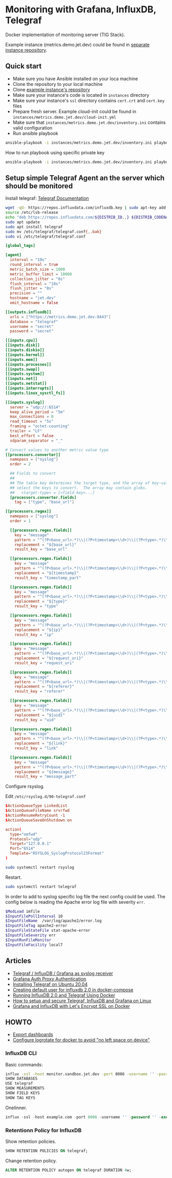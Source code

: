 # Monitoring with Grafana, InfluxDB, Telegraf

Docker implementation of monitoring server (TIG Stack).

Example instance (metrics.demo.jet.dev) could be found in [separate instance repository](https://github.com/jet-dev-team/metrics-demo-jet-dev).

## Quick start

- Make sure you have Ansible installed on your loca machine
- Clone the repository to your local machine
- Clone [example instance's repository](https://github.com/jet-dev-team/metrics-demo-jet-dev)
- Make sure your instance's code is located in `instances` directory
- Make sure your instance's `ssl` directory contains `cert.crt` and `cert.key` files
- Prepare fresh server. Example cloud-init could be found in `instances/metrics.demo.jet.dev/cloud-init.yml`
- Make sure that `instances/metrics.demo.jet.dev/inventory.ini` contains valid configuration
- Run ansible playbook

```sh
ansible-playbook -i instances/metrics.demo.jet.dev/inventory.ini playbooks/main.yml
```

How to run playbook using specific private key

```sh
ansible-playbook -i instances/metrics.demo.jet.dev/inventory.ini playbooks/main.yml --private-key ~/.ssh/ci_metrics_demo_jet_dev.key
```

## Setup simple Telegraf Agent an the server which should be monitored

Install telegraf: [Telegraf Documentation](https://docs.influxdata.com/telegraf/v1.17/introduction/installation/)

```sh
wget -qO- https://repos.influxdata.com/influxdb.key | sudo apt-key add -
source /etc/lsb-release
echo "deb https://repos.influxdata.com/${DISTRIB_ID,,} ${DISTRIB_CODENAME} stable" | sudo tee /etc/apt/sources.list.d/influxdb.list
sudo apt update
sudo apt install telegraf
sudo mv /etc/telegraf/telegraf.conf{,.bak}
sudo vi /etc/telegraf/telegraf.conf
```

```conf
[global_tags]

[agent]
  interval = "10s"
  round_interval = true
  metric_batch_size = 1000
  metric_buffer_limit = 10000
  collection_jitter = "0s"
  flush_interval = "10s"
  flush_jitter = "0s"
  precision = ""
  hostname = "jet.dev"
  omit_hostname = false

[[outputs.influxdb]]
  urls = ["https://metrics.demo.jet.dev:8443"]
  database = "telegraf"
  username = "secret"
  password = "secret"

[[inputs.cpu]]
[[inputs.disk]]
[[inputs.diskio]]
[[inputs.kernel]]
[[inputs.mem]]
[[inputs.processes]]
[[inputs.swap]]
[[inputs.system]]
[[inputs.net]]
[[inputs.netstat]]
[[inputs.interrupts]]
[[inputs.linux_sysctl_fs]]

[[inputs.syslog]]
  server = "udp://:6514"
  keep_alive_period = "5m"
  max_connections = 0
  read_timeout = "5s"
  framing = "octet-counting"
  trailer = "LF"
  best_effort = false
  sdparam_separator = "_"

# Convert values to another metric value type
[[processors.converter]]
  namepass = ["syslog"]
  order = 2

  ## Fields to convert
  ##
  ## The table key determines the target type, and the array of key-values
  ## select the keys to convert.  The array may contain globs.
  ##   <target-type> = [<field-key>...]
  [processors.converter.fields]
    tag = ["type", "base_url"]

[[processors.regex]]
  namepass = ["syslog"]
  order = 1

  [[processors.regex.fields]]
    key = "message"
    pattern = "^(?P<base_url>.*)\\|(?P<timestamp>\\d+)\\|(?P<type>.*)\\|(?P<ip>\\d{1,3}\\.\\d{1,3}\\.\\d{1,3}\\.\\d{1,3})\\|(?P<request_uri>.*)\\|(?P<referer>.*)\\|(?P<uid>\\d+)\\|(?P<link>.*?)\\|(?P<message>.*)"
    replacement = "${base_url}"
    result_key = "base_url"

  [[processors.regex.fields]]
    key = "message"
    pattern = "^(?P<base_url>.*)\\|(?P<timestamp>\\d+)\\|(?P<type>.*)\\|(?P<ip>\\d{1,3}\\.\\d{1,3}\\.\\d{1,3}\\.\\d{1,3})\\|(?P<request_uri>.*)\\|(?P<referer>.*)\\|(?P<uid>\\d+)\\|(?P<link>.*?)\\|(?P<message>.*)"
    replacement = "${timestamp}"
    result_key = "timestamp_part"

  [[processors.regex.fields]]
    key = "message"
    pattern = "^(?P<base_url>.*)\\|(?P<timestamp>\\d+)\\|(?P<type>.*)\\|(?P<ip>\\d{1,3}\\.\\d{1,3}\\.\\d{1,3}\\.\\d{1,3})\\|(?P<request_uri>.*)\\|(?P<referer>.*)\\|(?P<uid>\\d+)\\|(?P<link>.*?)\\|(?P<message>.*)"
    replacement = "${type}"
    result_key = "type"

  [[processors.regex.fields]]
    key = "message"
    pattern = "^(?P<base_url>.*)\\|(?P<timestamp>\\d+)\\|(?P<type>.*)\\|(?P<ip>\\d{1,3}\\.\\d{1,3}\\.\\d{1,3}\\.\\d{1,3})\\|(?P<request_uri>.*)\\|(?P<referer>.*)\\|(?P<uid>\\d+)\\|(?P<link>.*?)\\|(?P<message>.*)"
    replacement = "${ip}"
    result_key = "ip"

  [[processors.regex.fields]]
    key = "message"
    pattern = "^(?P<base_url>.*)\\|(?P<timestamp>\\d+)\\|(?P<type>.*)\\|(?P<ip>\\d{1,3}\\.\\d{1,3}\\.\\d{1,3}\\.\\d{1,3})\\|(?P<request_uri>.*)\\|(?P<referer>.*)\\|(?P<uid>\\d+)\\|(?P<link>.*?)\\|(?P<message>.*)"
    replacement = "${request_uri}"
    result_key = "request_uri"

  [[processors.regex.fields]]
    key = "message"
    pattern = "^(?P<base_url>.*)\\|(?P<timestamp>\\d+)\\|(?P<type>.*)\\|(?P<ip>\\d{1,3}\\.\\d{1,3}\\.\\d{1,3}\\.\\d{1,3})\\|(?P<request_uri>.*)\\|(?P<referer>.*)\\|(?P<uid>\\d+)\\|(?P<link>.*?)\\|(?P<message>.*)"
    replacement = "${referer}"
    result_key = "referer"

  [[processors.regex.fields]]
    key = "message"
    pattern = "^(?P<base_url>.*)\\|(?P<timestamp>\\d+)\\|(?P<type>.*)\\|(?P<ip>\\d{1,3}\\.\\d{1,3}\\.\\d{1,3}\\.\\d{1,3})\\|(?P<request_uri>.*)\\|(?P<referer>.*)\\|(?P<uid>\\d+)\\|(?P<link>.*?)\\|(?P<message>.*)"
    replacement = "${uid}"
    result_key = "uid"

  [[processors.regex.fields]]
    key = "message"
    pattern = "^(?P<base_url>.*)\\|(?P<timestamp>\\d+)\\|(?P<type>.*)\\|(?P<ip>\\d{1,3}\\.\\d{1,3}\\.\\d{1,3}\\.\\d{1,3})\\|(?P<request_uri>.*)\\|(?P<referer>.*)\\|(?P<uid>\\d+)\\|(?P<link>.*?)\\|(?P<message>.*)"
    replacement = "${link}"
    result_key = "link"

  [[processors.regex.fields]]
    key = "message"
    pattern = "^(?P<base_url>.*)\\|(?P<timestamp>\\d+)\\|(?P<type>.*)\\|(?P<ip>\\d{1,3}\\.\\d{1,3}\\.\\d{1,3}\\.\\d{1,3})\\|(?P<request_uri>.*)\\|(?P<referer>.*)\\|(?P<uid>\\d+)\\|(?P<link>.*?)\\|(?P<message>.*)"
    replacement = "${message}"
    result_key = "message_part"
```

Configure rsyslog.

Edit `/etc/rsyslog.d/90-telegraf.conf`

```conf
$ActionQueueType LinkedList
$ActionQueueFileName srvrfwd
$ActionResumeRetryCount -1
$ActionQueueSaveOnShutdown on

action(
  type="omfwd"
  Protocol="udp"
  Target="127.0.0.1"
  Port="6514"
  Template="RSYSLOG_SyslogProtocol23Format"
)
```

```sh
sudo systemctl restart rsyslog
```

Restart.

```sh
sudo systemctl restart telegraf
```

In order to add to syslog specific log file the next config could be used.
The config below is reading the Apache error log file with severity `err`.

```sh
$ModLoad imfile
$InputFilePollInterval 10
$InputFileName  /var/log/apache2/error.log
$InputFileTag apache2-error
$InputFileStateFile stat-apache-error
$InputFileSeverity err
$InputRunFileMonitor
$InputFileFacility local7
```

## Articles

- [Telegraf / InfluxDB / Grafana as syslog receiver](https://nwmichl.net/2020/03/15/telegraf-influxdb-grafana-as-syslog-receiver/)
- [Grafana Auth Proxy Authentication](https://grafana.com/docs/grafana/latest/auth/auth-proxy/)
- [Installing Telegraf on Ubuntu 20.04](https://bist.be/2020/06/11/installing-telegraf-on-ubuntu-20-04/)
- [Creating default user for influxdb 2.0 in docker-compose](https://stackoverflow.com/a/66398814)
- [Running InfluxDB 2.0 and Telegraf Using Docker](https://www.influxdata.com/blog/running-influxdb-2-0-and-telegraf-using-docker/)
- [How to setup and secure Telegraf, InfluxDB and Grafana on Linux](https://sysadmin.info.pl/en/how-to-setup-and-secure-telegraf-influxdb-and-grafana-on-linux/)
- [Grafana and InfluxDB with Let's Encrypt SSL on Docker](https://www.grzegorowski.com/grafana-with-lets-encrypt-ssl-on-docker)

## HOWTO

- [Export dashboards](https://gist.github.com/crisidev/bd52bdcc7f029be2f295#gistcomment-3593795)
- [Configure logrotate for docker to avoid "no left space on device"](https://medium.com/free-code-camp/how-to-setup-log-rotation-for-a-docker-container-a508093912b2)

### InfluxDB CLI

Basic commands:

```sh
influx -ssl -host monitor.sandbox.jet.dev -port 8086 -username '' -password ''
SHOW DATABASES
USE telegraf
SHOW MEASUREMENTS
SHOW FIELD KEYS
SHOW TAG KEYS
```

Onelinner.

```sql
influx -ssl -host example.com -port 8086 -username '' -password '' -execute "SHOW DATABASES"
```

### Retentionn Policy for InfluxDB

Show retention policies.

```sql
SHOW RETENTION POLICIES ON telegraf;
```

Change retention policy.

```sql
ALTER RETENTION POLICY autogen ON telegraf DURATION 4w;
```
